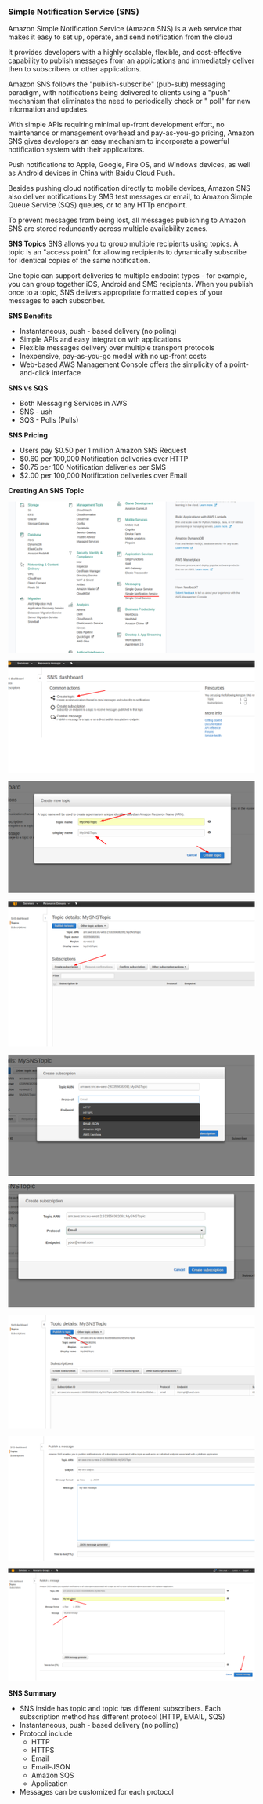 ### Simple Notification Service (SNS)

Amazon Simple Notification Service (Amazon SNS) is a web service that makes it easy to set up, operate, and send notification from the cloud

It provides developers with a highly scalable, flexible, and cost-effective capability to publish messages from an applications
and immediately deliver then to subscribers or other applications.

Amazon SNS follows the "publish-subscribe" (pub-sub) messaging paradigm, with notifications being delivered to clients 
using a "push" mechanism that eliminates the need to periodically check or " poll" for new information and updates.

With simple APIs requiring minimal up-front development effort, no maintenance or management overhead and pay-as-you-go pricing,
Amazon SNS gives developers an easy mechanism to incorporate a powerful notification system with their applications.

Push notifications to Apple, Google, Fire OS, and Windows devices, as well as Android devices in China with Baidu Cloud Push.

Besides pushing cloud notification directly to mobile devices, Amazon SNS also deliver notifications by SMS test messages or email, 
to Amazon Simple Queue Service (SQS) queues, or to any HTTp endpoint.

To prevent messages from being lost, all messages publishing to Amazon SNS are stored redundantly across multiple availability zones.

**SNS Topics**
SNS allows you to group multiple recipients using topics. A topic is an "access point" for allowing recipients to dynamically 
subscribe for identical copies of the same notification.

One topic can support deliveries to multiple endpoint types - for example, you can group together iOS, Android and SMS recipients.
When you publish once to a topic, SNS delivers appropriate formatted copies of your messages to each subscriber.

**SNS Benefits**
- Instantaneous, push - based delivery (no poling)
- Simple APIs and easy integration wth applications
- Flexible messages delivery over multiple transport protocols
- Inexpensive, pay-as-you-go model with no up-front costs
- Web-based AWS Management Console offers the simplicity of a point-and-click interface

**SNS vs SQS**
- Both Messaging Services in AWS
- SNS - ush
- SQS - Polls (Pulls)

**SNS Pricing**
- Users pay $0.50 per 1 million Amazon SNS Request
- $0.60 per 100,000 Notification deliveries over HTTP
- $0.75 per 100 Notification deliveries oer SMS
- $2.00 per 100,000 Notification deliveries over Email


**Creating An SNS Topic**

![SNS ](../images/SNS/SNS_1.png)	

![SNS ](../images/SNS/SNS_2.png)	

![SNS ](../images/SNS/SNS_3.png)	

![SNS ](../images/SNS/SNS_4.png)	

![SNS ](../images/SNS/SNS_5.png)	

![SNS ](../images/SNS/SNS_6.png)	

![SNS ](../images/SNS/SNS_7.png)	

![SNS ](../images/SNS/SNS_8.png)	

![SNS ](../images/SNS/SNS_9.png)	

**SNS Summary**

- SNS inside has topic and topic has different subscribers. Each subscription method has different protocol (HTTP, EMAIL, SQS)
- Instantaneous, push - based delivery (no polling)
- Protocol include
	- HTTP
	- HTTPS
	- Email
	- Email-JSON
	- Amazon SQS
	- Application
- Messages can be customized for each protocol	
